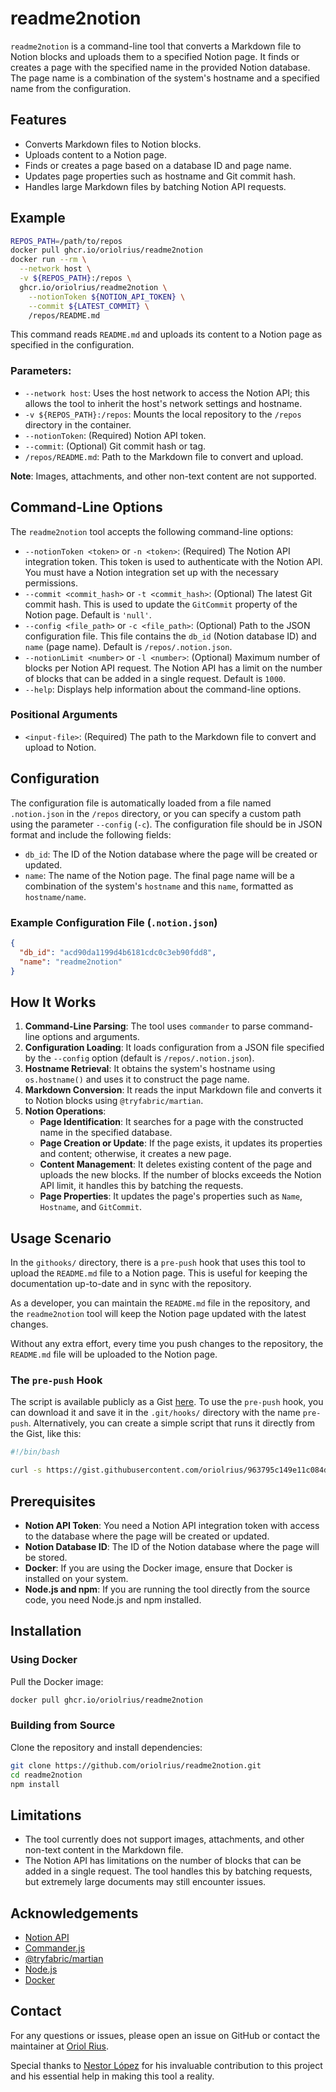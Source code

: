 # readme2notion

`readme2notion` is a command-line tool that converts a Markdown file to Notion blocks and uploads them to a specified Notion page. It finds or creates a page with the specified name in the provided Notion database. The page name is a combination of the system's hostname and a specified name from the configuration.

## Features

- Converts Markdown files to Notion blocks.
- Uploads content to a Notion page.
- Finds or creates a page based on a database ID and page name.
- Updates page properties such as hostname and Git commit hash.
- Handles large Markdown files by batching Notion API requests.

## Example

```bash
REPOS_PATH=/path/to/repos
docker pull ghcr.io/oriolrius/readme2notion
docker run --rm \
  --network host \
  -v ${REPOS_PATH}:/repos \
  ghcr.io/oriolrius/readme2notion \
    --notionToken ${NOTION_API_TOKEN} \
    --commit ${LATEST_COMMIT} \
    /repos/README.md
```

This command reads `README.md` and uploads its content to a Notion page as specified in the configuration.

### Parameters:

- `--network host`: Uses the host network to access the Notion API; this allows the tool to inherit the host's network settings and hostname.
- `-v ${REPOS_PATH}:/repos`: Mounts the local repository to the `/repos` directory in the container.
- `--notionToken`: (Required) Notion API token.
- `--commit`: (Optional) Git commit hash or tag.
- `/repos/README.md`: Path to the Markdown file to convert and upload.

**Note**: Images, attachments, and other non-text content are not supported.

## Command-Line Options

The `readme2notion` tool accepts the following command-line options:

- `--notionToken <token>` or `-n <token>`: (Required) The Notion API integration token. This token is used to authenticate with the Notion API. You must have a Notion integration set up with the necessary permissions.
- `--commit <commit_hash>` or `-t <commit_hash>`: (Optional) The latest Git commit hash. This is used to update the `GitCommit` property of the Notion page. Default is `'null'`.
- `--config <file_path>` or `-c <file_path>`: (Optional) Path to the JSON configuration file. This file contains the `db_id` (Notion database ID) and `name` (page name). Default is `/repos/.notion.json`.
- `--notionLimit <number>` or `-l <number>`: (Optional) Maximum number of blocks per Notion API request. The Notion API has a limit on the number of blocks that can be added in a single request. Default is `1000`.
- `--help`: Displays help information about the command-line options.

### Positional Arguments

- `<input-file>`: (Required) The path to the Markdown file to convert and upload to Notion.

## Configuration

The configuration file is automatically loaded from a file named `.notion.json` in the `/repos` directory, or you can specify a custom path using the parameter `--config` (`-c`). The configuration file should be in JSON format and include the following fields:

- `db_id`: The ID of the Notion database where the page will be created or updated.
- `name`: The name of the Notion page. The final page name will be a combination of the system's `hostname` and this `name`, formatted as `hostname/name`.

### Example Configuration File (`.notion.json`)

```json
{
  "db_id": "acd90da1199d4b6181cdc0c3eb90fdd8",
  "name": "readme2notion"
}
```

## How It Works

1. **Command-Line Parsing**: The tool uses `commander` to parse command-line options and arguments.
2. **Configuration Loading**: It loads configuration from a JSON file specified by the `--config` option (default is `/repos/.notion.json`).
3. **Hostname Retrieval**: It obtains the system's hostname using `os.hostname()` and uses it to construct the page name.
4. **Markdown Conversion**: It reads the input Markdown file and converts it to Notion blocks using `@tryfabric/martian`.
5. **Notion Operations**:
   - **Page Identification**: It searches for a page with the constructed name in the specified database.
   - **Page Creation or Update**: If the page exists, it updates its properties and content; otherwise, it creates a new page.
   - **Content Management**: It deletes existing content of the page and uploads the new blocks. If the number of blocks exceeds the Notion API limit, it handles this by batching the requests.
   - **Page Properties**: It updates the page's properties such as `Name`, `Hostname`, and `GitCommit`.

## Usage Scenario

In the `githooks/` directory, there is a `pre-push` hook that uses this tool to upload the `README.md` file to a Notion page. This is useful for keeping the documentation up-to-date and in sync with the repository.

As a developer, you can maintain the `README.md` file in the repository, and the `readme2notion` tool will keep the Notion page updated with the latest changes.

Without any extra effort, every time you push changes to the repository, the `README.md` file will be uploaded to the Notion page.

### The `pre-push` Hook 

The script is available publicly as a Gist [here](https://gist.githubusercontent.com/oriolrius/963795c149e11c084db763a578abc258/raw/iot-gw_stacks_pre-push). To use the `pre-push` hook, you can download it and save it in the `.git/hooks/` directory with the name `pre-push`. Alternatively, you can create a simple script that runs it directly from the Gist, like this:

```bash
#!/bin/bash

curl -s https://gist.githubusercontent.com/oriolrius/963795c149e11c084db763a578abc258/raw/iot-gw_stacks_pre-push | bash
```

## Prerequisites

- **Notion API Token**: You need a Notion API integration token with access to the database where the page will be created or updated.
- **Notion Database ID**: The ID of the Notion database where the page will be stored.
- **Docker**: If you are using the Docker image, ensure that Docker is installed on your system.
- **Node.js and npm**: If you are running the tool directly from the source code, you need Node.js and npm installed.

## Installation

### Using Docker

Pull the Docker image:

```bash
docker pull ghcr.io/oriolrius/readme2notion
```

### Building from Source

Clone the repository and install dependencies:

```bash
git clone https://github.com/oriolrius/readme2notion.git
cd readme2notion
npm install
```

## Limitations

- The tool currently does not support images, attachments, and other non-text content in the Markdown file.
- The Notion API has limitations on the number of blocks that can be added in a single request. The tool handles this by batching requests, but extremely large documents may still encounter issues.

## Acknowledgements

- [Notion API](https://developers.notion.com/)
- [Commander.js](https://github.com/tj/commander.js/)
- [@tryfabric/martian](https://github.com/tryfabric/martian)
- [Node.js](https://nodejs.org/)
- [Docker](https://www.docker.com/)

## Contact

For any questions or issues, please open an issue on GitHub or contact the maintainer at [Oriol Rius](mailto:oriol@oriolrius.me).

Special thanks to [Nestor López](mailto:nestor@nstlopez.com) for his invaluable contribution to this project and his essential help in making this tool a reality.
